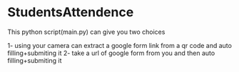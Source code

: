 # StudentsAttendence



This python script(main.py) can give you two choices 

  1- using your camera can extract a google form link from a qr code and  auto filling+submiting it 
  2- take a url of google form  from you  and then auto filling+submiting  it 
